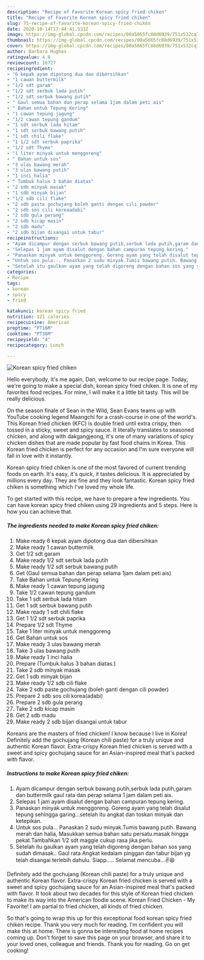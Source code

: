 ```yaml
---
description: "Recipe of Favorite Korean spicy fried chiken"
title: "Recipe of Favorite Korean spicy fried chiken"
slug: 75-recipe-of-favorite-korean-spicy-fried-chiken
date: 2020-10-14T17:44:41.533Z
image: https://img-global.cpcdn.com/recipes/00a5665fc88d6939/751x532cq70/korean-spicy-fried-chiken-resipi-foto-utama.jpg
thumbnail: https://img-global.cpcdn.com/recipes/00a5665fc88d6939/751x532cq70/korean-spicy-fried-chiken-resipi-foto-utama.jpg
cover: https://img-global.cpcdn.com/recipes/00a5665fc88d6939/751x532cq70/korean-spicy-fried-chiken-resipi-foto-utama.jpg
author: Barbara Hughes
ratingvalue: 4.8
reviewcount: 16727
recipeingredient:
- "6 kepak ayam dipotong dua dan dibersihkan"
- "1 cawan buttermilk"
- "1/2 sdt garam"
- "1/2 sdt serbuk lada putih"
- "1/2 sdt serbuk bawang putih"
- " Gaul semua bahan dan perap selama 1jam dalam peti ais"
- " Bahan untuk Tepung Kering"
- "1 cawan tepung jagung"
- "1/2 cawan tepung gandum"
- "1 sdt serbuk lada hitam"
- "1 sdt serbuk bawang putih"
- "1 sdt chili flake"
- "1 1/2 sdt serbuk paprika"
- "1/2 sdt Thyme"
- "1 liter minyak untuk menggoreng"
- " Bahan untuk sos"
- "3 ulas bawang merah"
- "3 ulas bawang putih"
- "1 inci halia"
- " Tumbuk halus 3 bahan diatas"
- "2 sdb minyak masak"
- "1 sdb minyak bijan"
- "1/2 sdb cili flake"
- "2 sdb paste gochujang boleh ganti dengan cili powder"
- "2 sdb sos cili koreaadabi"
- "2 sdb gula perang"
- "2 sdb kicap masin"
- "2 sdb madu"
- "2 sdb bijan disangai untuk tabur"
recipeinstructions:
- "Ayam dicampur dengan serbuk bawang putih,serbuk lada putih,garam dan buttermilk gaul rata dan perap selama 1 jam dalam peti ais."
- "Selepas 1 jam ayam disalut dengan bahan campuran tepung kering."
- "Panaskan minyak untuk menggoreng. Goreng ayam yang telah disalut tepung sehingga garing...setelah itu angkat dan toskan minyak dan ketepikan."
- "Untuk sos pula... Panaskan 2 sudu minyak.Tumis bawang putih. Bawang merah dan halia, Masukkan semua bahan satu persatu.masak hingga pekat.Tambahkan 1/2 sdt maggie cukup rasa jika perlu."
- "Setelah itu gaulkan ayam yang telah digoreng dengan bahan sos yang sudah dimasak.. Gaul rata Angkat kedalam pinggan dan tabur bijan yg telah disangai terlebih dahulu. Siapp..... Selamat mencuba...✌😆"
categories:
- Recipe
tags:
- korean
- spicy
- fried

katakunci: korean spicy fried 
nutrition: 121 calories
recipecuisine: American
preptime: "PT16M"
cooktime: "PT36M"
recipeyield: "4"
recipecategory: Lunch

---
```



![Korean spicy fried chiken](https://img-global.cpcdn.com/recipes/00a5665fc88d6939/751x532cq70/korean-spicy-fried-chiken-resipi-foto-utama.jpg)

Hello everybody, it's me again, Dan, welcome to our recipe page. Today, we're going to make a special dish, korean spicy fried chiken. It is one of my favorites food recipes. For mine, I will make it a little bit tasty. This will be really delicious.

On the season finale of Sean in the Wild, Sean Evans teams up with YouTube cooking legend Maangchi for a crash-course in one of the world&#39;s. This Korean fried chicken (KFC) is double fried until extra crispy, then tossed in a sticky, sweet and spicy sauce. It literally translates to seasoned chicken, and along with dakgangjeong, it&#39;s one of many variations of spicy chicken dishes that are made popular by fast food chains in Korea. This Korean fried chicken is perfect for any occasion and I&#39;m sure everyone will fall in love with it instantly.

Korean spicy fried chiken is one of the most favored of current trending foods on earth. It's easy, it's quick, it tastes delicious. It is appreciated by millions every day. They are fine and they look fantastic. Korean spicy fried chiken is something which I've loved my whole life.


To get started with this recipe, we have to prepare a few ingredients. You can have korean spicy fried chiken using 29 ingredients and 5 steps. Here is how you can achieve that.

<!--inarticleads1-->

##### The ingredients needed to make Korean spicy fried chiken:

1. Make ready 6 kepak ayam dipotong dua dan dibersihkan
1. Make ready 1 cawan buttermilk
1. Get 1/2 sdt garam
1. Make ready 1/2 sdt serbuk lada putih
1. Make ready 1/2 sdt serbuk bawang putih
1. Get  (Gaul semua bahan dan perap selama 1jam dalam peti ais)
1. Take  Bahan untuk Tepung Kering
1. Make ready 1 cawan tepung jagung
1. Take 1/2 cawan tepung gandum
1. Take 1 sdt serbuk lada hitam
1. Get 1 sdt serbuk bawang putih
1. Make ready 1 sdt chili flake
1. Get 1 1/2 sdt serbuk paprika
1. Prepare 1/2 sdt Thyme
1. Take 1 liter minyak untuk menggoreng
1. Get  Bahan untuk sos
1. Make ready 3 ulas bawang merah
1. Take 3 ulas bawang putih
1. Make ready 1 inci halia
1. Prepare  (Tumbuk halus 3 bahan diatas.)
1. Take 2 sdb minyak masak
1. Get 1 sdb minyak bijan
1. Make ready 1/2 sdb cili flake
1. Take 2 sdb paste gochujang (boleh ganti dengan cili powder)
1. Prepare 2 sdb sos cili korea(adabi)
1. Prepare 2 sdb gula perang
1. Take 2 sdb kicap masin
1. Get 2 sdb madu
1. Make ready 2 sdb bijan disangai untuk tabur


Koreans are the masters of fried chicken! I know because I live in Korea! Definitely add the gochujang (Korean chili paste) for a truly unique and authentic Korean flavor. Extra-crispy Korean fried chicken is served with a sweet and spicy gochujang sauce for an Asian-inspired meal that&#39;s packed with flavor. 

<!--inarticleads2-->

##### Instructions to make Korean spicy fried chiken:

1. Ayam dicampur dengan serbuk bawang putih,serbuk lada putih,garam dan buttermilk gaul rata dan perap selama 1 jam dalam peti ais.
1. Selepas 1 jam ayam disalut dengan bahan campuran tepung kering.
1. Panaskan minyak untuk menggoreng. Goreng ayam yang telah disalut tepung sehingga garing...setelah itu angkat dan toskan minyak dan ketepikan.
1. Untuk sos pula... Panaskan 2 sudu minyak.Tumis bawang putih. Bawang merah dan halia, Masukkan semua bahan satu persatu.masak hingga pekat.Tambahkan 1/2 sdt maggie cukup rasa jika perlu.
1. Setelah itu gaulkan ayam yang telah digoreng dengan bahan sos yang sudah dimasak.. Gaul rata Angkat kedalam pinggan dan tabur bijan yg telah disangai terlebih dahulu. Siapp..... Selamat mencuba...✌😆


Definitely add the gochujang (Korean chili paste) for a truly unique and authentic Korean flavor. Extra-crispy Korean fried chicken is served with a sweet and spicy gochujang sauce for an Asian-inspired meal that&#39;s packed with flavor. It took about two decades for this style of Korean fried chicken to make its way into the American foodie scene. Korean Fried Chicken - My Favorite! I am partial to fried chicken, all kinds of fried chicken. 

So that's going to wrap this up for this exceptional food korean spicy fried chiken recipe. Thank you very much for reading. I'm confident you will make this at home. There is gonna be interesting food at home recipes coming up. Don't forget to save this page on your browser, and share it to your loved ones, colleague and friends. Thank you for reading. Go on get cooking!
